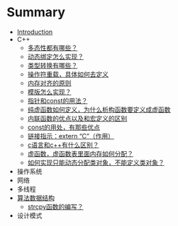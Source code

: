 # Summary

* [Introduction](README.md)
* C++
    * [多态性都有哪些？](C++/多态性都有哪些？.md)
    * [动态绑定怎么实现？](C++/动态绑定怎么实现？.md)
    * [类型转换有哪些？](C++/类型转换有哪些？.md)
    * [操作符重载，具体如何去定义](C++/操作符重载，具体如何去定义.md)
    * [内存对齐的原则](C++/内存对齐的原则.md)
    * [模版怎么实现？](C++/模版怎么实现？.md)
    * [指针和const的用法？](C++/指针和const的用法？.md)
    * [纯虚函数如何定义，为什么析构函数要定义成虚函数](C++/纯虚函数如何定义，为什么析构函数要定义成虚函数.md)
    * [内联函数的优点以及和宏定义的区别](C++/内联函数的优点以及和宏定义的区别.md)
    * [const的用处，有那些优点](C++/const的用处，有那些优点.md)
    * [链接指示：extern “C”（作用）](C++/链接指示：extern-c（作用）.md)
    * [c语言和c++有什么区别？](C++/c语言和c有什么区别？.md)
    * [虚函数，虚函数表里面内存如何分配？](C++/虚函数，虚函数表里面内存如何分配？.md)
    * [如何实现只能动态分配类对象，不能定义类对象？](C++/如何实现只能动态分配类对象，不能定义类对象？.md)
* 操作系统
* 网络
* 多线程
* [算法数据结构](算法数据结构.md)
    * [strcpy函数的编写？](数据结构与算法/strcpy函数的编写？.md)
* 设计模式

